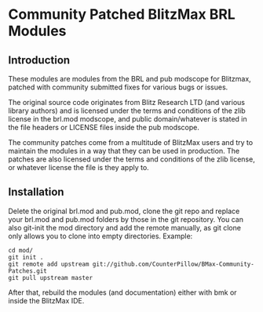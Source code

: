 Community Patched BlitzMax BRL Modules
======================================

Introduction
------------

These modules are modules from the BRL and pub modscope for Blitzmax, patched with community submitted fixes for various bugs or issues.

The original source code originates from Blitz Research LTD (and various library authors) and is licensed under the terms and conditions of the zlib license in the brl.mod modscope, and public domain/whatever is stated in the file headers or LICENSE files inside the pub modscope.

The community patches come from a multitude of BlitzMax users and try to maintain the modules in a way that they can be used in production. The patches are also licensed under the terms and conditions of the zlib license, or whatever license the file is they apply to.

Installation
------------

Delete the original brl.mod and pub.mod, clone the git repo and replace your brl.mod and pub.mod folders by those in the git repository.
You can also git-init the mod directory and add the remote manually, as git clone only allows you to clone into empty directories.
Example:

    cd mod/
    git init .
    git remote add upstream git://github.com/CounterPillow/BMax-Community-Patches.git
    git pull upstream master

After that, rebuild the modules (and documentation) either with bmk or inside the BlitzMax IDE.

